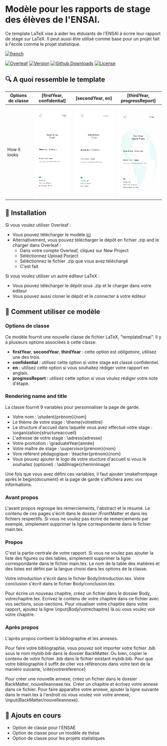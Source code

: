 # Modèle pour les rapports de stage des élèves de l'ENSAI.

Ce template LaTeX vise à aider les étduiants de l'ENSAI à écrire leur rapport de stage sur LaTeX. Il peut aussi être utilisé comme base pour un projet fait à l'école comme le projet statistique.

[![french](https://img.shields.io/badge/Readme_in-Fran%C3%A7ais-blue)]()

[![Overleaf](https://img.shields.io/badge/Overleaf-black?logo=overleaf)]()
[![Version](https://img.shields.io/github/v/release/Lui5ito/EnsaiTemplates.svg)]()
[![Github Downloads](https://img.shields.io/github/downloads/Lui5ito/EnsaiTemplates/total.svg)]()
[![License](https://img.shields.io/github/license/Lui5ito/EnsaiTemplates.svg)]()

## 🔍 A quoi ressemble le template
| Options de classe | [firstYear, confidential]  | [secondYear, en]| [thirdYear, progressReport] |
|--------------|--------------|-----------|------------|
| How it looks | <img src="https://github.com/Lui5ito/EnsaiTemplates/blob/main/Examples/example_firstYear_confidential.png" width="210" height="297" /> | <img src="https://github.com/Lui5ito/EnsaiTemplates/blob/main/Examples/example_secondYear_en.png" width="210" height="297" />      | <img src="https://github.com/Lui5ito/EnsaiTemplates/blob/main/Examples/example_thirdYear_progressReport.png" width="210" height="297" />        |

## 🔧 Installation

Si vous voulez utiliser Overleaf : 
- Vous pouvez télécharger le modèle [ici]()
- Alternativement, vous pouvez télécharger le dépôt en fichier .zip and le charger dans Overleaf : 
    - Dans votre compte Overleaf, cliquez sur New Project
    - Séléctionnez Upload Porject
    - Séléctionnez le fichier .zip que vous avez téléchargé
    - C'est fait

Si vous voulez utiliser un autre éditeur LaTeX :
- Vous pouvez télécharger le dépôt sous .zip et le charger dans votre éditeur
- Vous pouvez aussi cloner le dépôt et le connecter à votre éditeur

## 📝 Comment utiliser ce modèle

### Options de classe

Ce modèle fournit une nouvelle classe de fichier LaTeX, "templateEnsai". Il y a plusieurs options associées à cette classe.

- **firstYear**, **secondYear**, **thirdYear** : cette option est *obligatoire*, utilisez une des trois.
- **confidential** : utilisez cette option si votre stage est classé confidentiel.
- **en** : utilisez cette option si vous souhaitez rédiger votre rapport en anglais.
- **progressReport** : utilisez cette option si vous voulez rédiger votre note d'étape.

### Rendering name and title

La classe fournit 9 variables pour personnaliser la page de garde.

- Votre nom : \student{prénom}{nom}
- Le thème de votre stage : \theme{votretitre}
- La structure d'accueil dans laquelle vous avez effectué votre stage : \organization{structureaccueil}
- L'adresse de votre stage : \adress{adresse}
- Votre promotion : \graduateYear{année}
- Votre maître de stage : \supervisor{prénom}{nom}
- Vore référent pédagogique : \teacher{prénom}{nom}
- Vous pouvez ajouter le logo de votre stucture d'accueil si vous le souhaitez (optionel) : \addImage{cheminImage}

Une fois que vous avez défini ces variables, il faut ajouter \makefrontpage après le begin{document} et la page de garde s'affichera avec vos informations.

### Avant propos

L'avant propos regroupe les remerciements, l'abstract et le résumé. Le contenu de ces pages s'écrit dans le dossier /FrontMatter et dans les fichiers respectifs. Si vous ne voulez pas écrire de remerciements par exemple, simplement supprimer la ligne correspondante dans le fichier main.tex.

### Propos

C'est la partie centrale de votre rapport.
Si vous ne voulez pas ajouter la liste des figures ou des tables, simplement supprimer la ligne correspondante dans le fichier main.tex.
Le nom de la table des matières et des listes est défini par la langue choisi dans les options de la classe.

Votre introduction s'écrit dans le fichier Body/introduction.tex.
Votre conclusion s'écrit dans le fichier Body/conclusion.tex.

Pour écrire un nouveau chapitre, créez un fichier dans le dossier Body, votrechapitre.tex. Ecrivez le contenu de votre chapitre dans ce fichier avec vos sections, sous-sections. Pour visualiser votre chapitre dans votre rapport, ajoutez la ligne \input{Body/votrechapitre} là où vous voulez voir votre chapitre.


### Après propos

L'après propos contient la bibliographie et les annexes.

Pour faire votre bibliographie, vous pouvez soit importer votre fichier .bib sous le nom mybib.bib dans le dossier BackMatter. Ou bien, copier le contenu de votre fichier .bib dans le fichier existant mybib.bib. Pour que votre bibliographie il suffit de citer vos références dans votre text de la manière suivante, \cite{votrereference}.

Pour créer une nouvelle annexe, créez un fichier dans le dossier BackMatter, nouvelleannexe.tex. Créer un chapitre et écrivez votre annexe dans ce fichier. Pour faire apparaître votre annexe, ajouter la ligne suivante dans le main.tex à l'endroit où vous voulez voir votre annexe, \input{BackMatter/nouvelleannexe}.


## 👀 Ajouts en cours

- Option de classe pour l'ENSAE
- Option de classe pour un modèle de thèse
- Option de classe pour les projets statistiques
